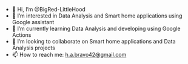 - 👋 Hi, I’m @BigRed-LittleHood
- 👀 I’m interested in Data Analysis and Smart home applications using Google assistant 
- 🌱 I’m currently learning Data Analysis and developing using Google Actions
- 💞️ I’m looking to collaborate on Smart home applications and Data Analysis projects
- 📫 How to reach me: h.a.bravo42@gmail.com 

<!---
BigRed-LittleHood/BigRed-LittleHood is a ✨ special ✨ repository because its `README.md` (this file) appears on your GitHub profile.
You can click the Preview link to take a look at your changes.
--->
